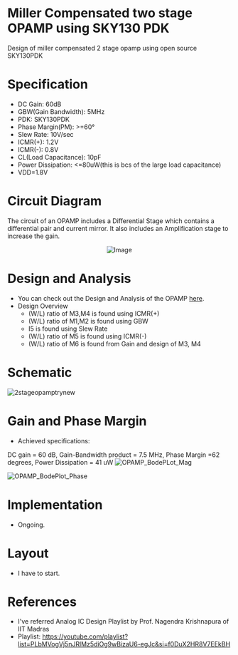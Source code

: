 # Miller Compensated two stage OPAMP using SKY130 PDK
Design of miller compensated 2 stage opamp using open source SKY130PDK

# Specification
- DC Gain: 60dB
- GBW(Gain Bandwidth): 5MHz
- PDK: SKY130PDK
- Phase Margin(PM): >=60°
- Slew Rate: 10V/sec
- ICMR(+): 1.2V
- ICMR(-): 0.8V
- CL(Load Capacitance): 10pF
- Power Dissipation: <=80uW(this is bcs of the large load capacitance)
- VDD=1.8V

# Circuit Diagram
The circuit of an OPAMP includes a Differential Stage which contains a differential pair and current mirror. It also includes an Amplification stage to increase the gain.

<p align="center">
  <img src="https://github.com/chennakeshavadasa/Miller-Compensated-Two-stage-OPAMP-using-SKY130PDK/assets/123294639/9c016285-e9c8-4366-aa3d-c95bb129947a" alt="Image" />
</p>

# Design and Analysis
- You can check out the Design and Analysis of the OPAMP [here](https://github.com/chennakeshavadasa/Miller-Compensated-Two-stage-OPAMP-using-SKY130PDK/tree/main/Circuit%20Design%20and%20Analysis).
-  Design Overview 
   - (W/L) ratio of M3,M4 is found using ICMR(+) <br> 
   - (W/L) ratio of M1,M2 is found using GBW <br>
   - I5 is found using Slew Rate <br>
   - (W/L) ratio of M5 is found using ICMR(-) <br>
   - (W/L) ratio of M6 is found from Gain and design of M3, M4 <br>

# Schematic
![2stageopamptrynew](https://github.com/chennakeshavadasa/Miller-Compensated-Two-stage-OPAMP-using-SKY130PDK/assets/123294639/f5cc6dff-3377-456b-946f-d42a7977c8e1) 

# Gain and Phase Margin
- Achieved specifications:

DC gain = 60 dB, Gain-Bandwidth product = 7.5 MHz, Phase Margin =62 degrees, Power Dissipation = 41 uW 
![OPAMP_BodePLot_Mag](https://github.com/chennakeshavadasa/Miller-Compensated-Two-stage-OPAMP-using-SKY130PDK/assets/123294639/599db380-234d-4a6f-986b-cb15d2c37f0a)

![OPAMP_BodePlot_Phase](https://github.com/chennakeshavadasa/Miller-Compensated-Two-stage-OPAMP-using-SKY130PDK/assets/123294639/cbd42d6a-cb18-417a-a9e1-b3bc468c73f0)

# Implementation
- Ongoing.

# Layout
- I have to start.

# References
- I've referred Analog IC Design Playlist by Prof. Nagendra Krishnapura of IIT Madras
- Playlist: https://youtube.com/playlist?list=PLbMVogVj5nJRlMz5diOg9wBizaU6-egJc&si=f0DuX2HR8V7EEkBH

